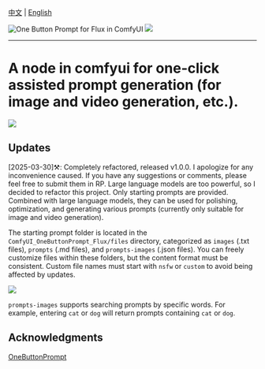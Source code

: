 [中文](README-CN.md) | [English](README.md)

![One Button Prompt for Flux in ComfyUI](https://github.com/billwuhao/ComfyUI_OneButtonPrompt_Flux/blob/master/images/example.png)
![](https://github.com/billwuhao/ComfyUI_OneButtonPrompt_Flux/blob/master/images/2025-02-19_20-00-01.png)

---

# A node in comfyui for one-click assisted prompt generation (for image and video generation, etc.).

![](https://github.com/billwuhao/ComfyUI_OneButtonPrompt_Flux/blob/master/images/2025-03-30_03-22-41.png)

## Updates

[2025-03-30]⚒️: Completely refactored, released v1.0.0. I apologize for any inconvenience caused. If you have any suggestions or comments, please feel free to submit them in RP. Large language models are too powerful, so I decided to refactor this project. Only starting prompts are provided. Combined with large language models, they can be used for polishing, optimization, and generating various prompts (currently only suitable for image and video generation).

The starting prompt folder is located in the `ComfyUI_OneButtonPrompt_Flux/files` directory, categorized as `images` (.txt files), `prompts` (.md files), and `prompts-images` (.json files). You can freely customize files within these folders, but the content format must be consistent. Custom file names must start with `nsfw` or `custom` to avoid being affected by updates.

![](https://github.com/billwuhao/ComfyUI_OneButtonPrompt_Flux/blob/master/images/2025-03-30_03-52-46.png)

`prompts-images` supports searching prompts by specific words. For example, entering `cat` or `dog` will return prompts containing `cat` or `dog`.

## Acknowledgments

[OneButtonPrompt](https://github.com/AIrjen/OneButtonPrompt)